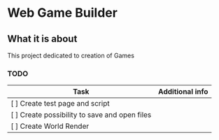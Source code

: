 # Web Game Builder

## What it is about

This project dedicated to creation of Games

### TODO
| Task | Additional info |
|--|--|
| [ ] Create test page and script |  |
| [ ] Create possibility to save and open files |  |
| [ ] Create World Render |  |

